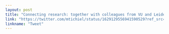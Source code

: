 ```yaml
---
layout: post
title: "Connecting research: together with colleagues from VU and Leiden University, we made a visit at GroNLP where we presented our work on computational argumentation and deliberation from different research angles!"
link: "https://twitter.com/mtichiel/status/1629129556941590529?ref_src=twsrc%5Etfw%7Ctwcamp%5Etweetembed%7Ctwterm%5E1629129556941590529%7Ctwgr%5Eedc1b51124ecd2135c9aa693886b9c81fc935f1f%7Ctwcon%5Es1_c10&ref_url=https%3A%2F%2Fpublish.twitter.com%2F%3Fquery%3Dhttps3A2F2Ftwitter.com2Fmtichiel2Fstatus2F1629129556941590529widget%3DTweet"
linkname: "Tweet"
---
```

